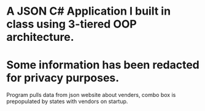 # A JSON C# Application I built in class using 3-tiered OOP architecture.
# Some information has been redacted for privacy purposes.

Program pulls data from json website about venders, combo box is prepopulated by states with vendors on startup. 

